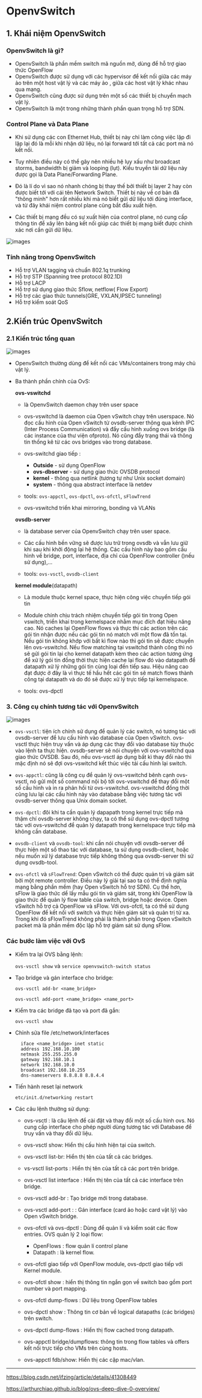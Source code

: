 # OpenvSwitch








## 1. Khái niệm OpenvSwitch

### OpenvSwitch là gì?
  
* OpenvSwitch là phần mềm switch mã nguồn mở, dùng để hỗ trợ giao thức OpenFlow
* OpenvSwitch được sử dụng với các hypervisor để kết nối giữa các máy ảo trên một host vật lý và các máy ảo , giữa các host vật lý khác nhau qua mạng.
*  OpenvSwitch cũng được sử dụng trên một số các thiết bị chuyển mạch vật lý.
* OpenvSwitch là một trong những thành phần quan trọng hỗ trợ SDN.

 ### Control Plane và Data Plane

 * Khi sử dụng các con Ethernet Hub, thiết bị này chỉ làm công việc lặp đi lặp lại đó là mỗi khi nhận dữ liệu, nó lại forward tới tất cả các port mà nó kết nối.
 * Tuy nhiên điều này có thể gây nên nhiều hệ lụy xấu như broadcast storms, bandwidth bị giảm và looping (lụt). Kiểu truyền tải dữ liệu này được gọi là Data Plane/Forwarding Plane. 
 * Đó là lí do vì sao nó nhanh chóng bị thay thế bởi thiết bị layer 2 hay còn được biết tới với cái tên Network Switch. Thiết bị này về cơ bản đã "thông minh" hơn rất nhiều khi mà nó biết gửi dữ liệu tới đúng interface, và từ đây khái niệm control plane cũng bắt đầu xuất hiện.
 
 * Các thiết bị mạng đều có sự xuất hiện của control plane, nó cung cấp thông tin để xây lên bảng kết nối giúp các thiết bị mạng biết được chính xác nơi cần gửi dữ liệu.

![images](../images/ovs2.jpg)

### Tính năng trong OpenvSwitch

* Hỗ trợ VLAN tagging và chuẩn 802.1q trunking
* Hỗ trợ STP (Spanning tree protocol 802.1D)
* Hỗ trợ LACP
* Hỗ trợ sử dụng giao thức Sflow, netflow( Flow Export)
* Hỗ trợ các giao thức tunnels(GRE, VXLAN,IPSEC tunneling)
* Hỗ trợ kiểm soát QoS

## 2.Kiến trúc OpenvSwitch

### 2.1 Kiến trúc tổng quan

![images](../images/ovs1.jpg)

* OpenvSwitch thường dùng để kết nối các VMs/containers trong máy chủ vật lý. 

* Ba thành phần chính của OvS:

    **ovs-vswitchd**

    - là OpenvSwitch daemon chạy trên user space
    - ovs-vswitchd là daemon của Open vSwitch chạy trên userspace. Nó đọc cấu hình của Open vSwitch từ ovsdb-server thông qua kênh IPC (Inter Process Communication) và đẩy cấu hình xuống ovs bridge (là các instance của thư viện ofproto). Nó cũng đẩy trạng thái và thông tin thống kê từ các ovs bridges vào trong database.
    - ovs-switchd giao tiếp :
        - **Outside** - sử dụng OpenFlow
        - **ovs-dbserver** - sử dụng giao thức OVSDB protocol
        - **kernel** - thông qua netlink (tương tự như Unix socket domain)
        - **system** - thông qua abstract interface là netdev
    - tools: `ovs-appctl`, `ovs-dpctl`, `ovs-ofctl`, `sFlowTrend`

    - ovs-vswitchd triển khai mirroring, bonding và VLANs

    **ovsdb-server**

    - là database server của OpenvSwitch chạy trên user space.

    - Các cấu hình bền vững sẽ được lưu trữ trong ovsdb và vẫn lưu giữ khi sau khi khởi động lại hệ thống. Các cấu hình này bao gồm cấu hình về bridge, port, interface, địa chỉ của OpenFlow controller ()nếu sử dụng),...

    - tools:  `ovs-vsctl`, `ovsdb-client`

    **kernel module**(datapath)
    - Là module thuộc kernel space, thực hiện công việc chuyển tiếp gói tin
    
    - Module chính chịu trách nhiệm chuyển tiếp gói tin trong Open vswitch, triển khai trong kernelspace nhằm mục đích đạt hiệu năng cao. Nó caches lại OpenFlow flows và thực thi các action trên các gói tin nhận được nếu các gói tin nó match với một flow đã tồn tại. Nếu gói tin không khớp với bất kì flow nào thì gói tin sẽ được chuyển lên ovs-vswitchd. Nếu flow matching tại vswitchd thành công thì nó sẽ gửi gói tin lại cho kernel datapath kèm theo các action tương ứng để xử lý gói tin đồng thời thực hiện cache lại flow đó vào datapath để datapath xử lý những gói tin cùng loại đến tiếp sau. Hiệu năng cao đạt được ở đây là vì thực tế hầu hết các gói tin sẽ match flows thành công tại datapath và do đó sẽ được xử lý trực tiếp tại kernelspace.


    - tools: ovs-dpctl

### 3. Công cụ chính tương tác với OpenvSwitch

![images](../images/ovs3.jpg)

* `ovs-vsctl`: tiện ích chính sử dụng để quản lý các switch, nó tương tác với ovsdb-server để lưu cấu hình vào database của Open vSwitch. ovs-vsctl thực hiện truy vấn và áp dụng các thay đổi vào database tùy thuộc vào lệnh ta thực hiện. ovsdb-server sẽ nói chuyện với ovs-vswitchd qua giao thức OVSDB. Sau đó, nếu ovs-vsctl áp dụng bất kì thay đổi nào thì mặc định nó sẽ đợi ovs-vswitchd kết thúc việc tái cấu hình lại switch.

* `ovs-appctl`: cũng là công cụ để quản lý ovs-vswitchd bênh cạnh ovs-vsctl, nó gửi một số command nội bộ tới ovs-vswitchd để thay đổi một số cấu hình và in ra phản hồi từ ovs-vswitchd. ovs-vswitchd đồng thời cũng lưu lại các cấu hình này vào database bằng việc tương tác với ovsdb-server thông qua Unix domain socket.

* `ovs-dpctl`: đôi khi ta cần quản lý dapapath trong kernel trực tiếp mà thậm chí ovsdb-server không chạy, ta có thể sử dụng ovs-dpctl tương tác với ovs-vswitchd để quản lý datapath trong kernelspace trực tiếp mà không cần database.

* `ovsdb-client` và `ovsdb-tool`: khi cần nói chuyện với ovsdb-server để thực hiện một số thao tác với database, ta sử dụng ovsdb-client, hoặc nếu muốn xử lý database trực tiếp không thông qua ovsdb-server thì sử dụng ovsdb-tool.

* `ovs-ofctl` và `sFlowTrend`: Open vSwitch có thể được quản trị và giám sát bởi một remote controller. Điều này lý giải tại sao ta có thể định nghĩa mạng bằng phần mềm (hay Open vSwitch hỗ trợ SDN). Cụ thể hơn, sFlow là giao thức dể lấy mẫu gói tin và giám sát, trong khi OpenFlow là giao thức để quản lý flow table của switch, bridge hoặc device. Open vSwitch hỗ trợ cả OpenFlow và sFlow. Với ovs-ofctl, ta có thể sử dụng OpenFlow để kết nối với switch và thực hiện giám sát và quản trị từ xa. Trong khi đó sFlowTrend không phải là thành phần trong Open vSwitch packet mà là phần mềm độc lập hỗ trợ giám sát sử dụng sFlow.


### Các bước làm việc với OvS

* Kiểm tra lại OVS bằng lệnh:   
     
     `ovs-vsctl show` và `service openvswitch-switch status`

* Tạo bridge và gán interface cho bridge:
    
    `ovs-vsctl add-br <name_bridge>`
    
    `ovs-vsctl add-port <name_bridge> <name_port>`

* Kiểm tra các bridge đã tạo và port đã gắn: 

     `ovs-vsctl show`

* Chỉnh sửa file /etc/network/interfaces

  ``` auto <name_bridge>
    iface <name_bridge> inet static
    address 192.168.10.100
    netmask 255.255.255.0
    gateway 192.168.10.1
    network 192.168.10.0
    broadcast 192.168.10.255
    dns-nameservers 8.8.8.8 8.8.4.4 
    ```
* Tiến hành reset lại network

    `etc/init.d/networking restart`

* Các câu lệnh thường sử dụng:

   - ovs-vsctl : là câu lệnh để cài đặt và thay đổi một số cấu hình ovs. Nó cung cấp interface cho phép người dùng tương tác với Database để truy vấn và thay đổi dữ liệu.

    - ovs-vsctl show: Hiển thị cấu hình hiện tại của switch.
    - ovs-vsctl list-br: Hiển thị tên của tất cả các bridges.
    - vs-vsctl list-ports : Hiển thị tên của tất cả các port trên bridge.
    - ovs-vsctl list interface : Hiển thị tên của tất cả các interface trên bridge.
    - ovs-vsctl add-br : Tạo bridge mới trong database.
    - ovs-vsctl add-port : : Gán interface (card ảo hoặc card vật lý) vào Open vSwitch bridge.
    - ovs-ofctl và ovs-dpctl : Dùng để quản lí và kiểm soát các flow entries. OVS quản lý 2 loại flow:

        - OpenFlows : flow quản lí control plane
        - Datapath : là kernel flow.
    - ovs-ofctl giao tiếp với OpenFlow module, ovs-dpctl giao tiếp với Kernel module.
    - ovs-ofctl show : hiển thị thông tin ngắn gọn về switch bao gồm port number và port mapping.

    - ovs-ofctl dump-flows : Dữ liệu trong OpenFlow tables

    - ovs-dpctl show : Thông tin cơ bản về logical datapaths (các bridges) trên switch.

    - ovs-dpctl dump-flows : Hiển thị flow cached trong datapath.

    - ovs-appctl bridge/dumpflows: thông tin trong flow tables và offers kết nối trực tiếp cho VMs trên cùng hosts.

    - ovs-appctl fdb/show: Hiển thị các cặp mac/vlan.
---

https://blog.csdn.net/ifzing/article/details/41308449


https://arthurchiao.github.io/blog/ovs-deep-dive-0-overview/